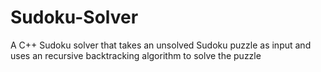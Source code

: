 # Sudoku-Solver
A C++ Sudoku solver that takes an unsolved Sudoku puzzle as input and uses an recursive backtracking algorithm to solve the puzzle
